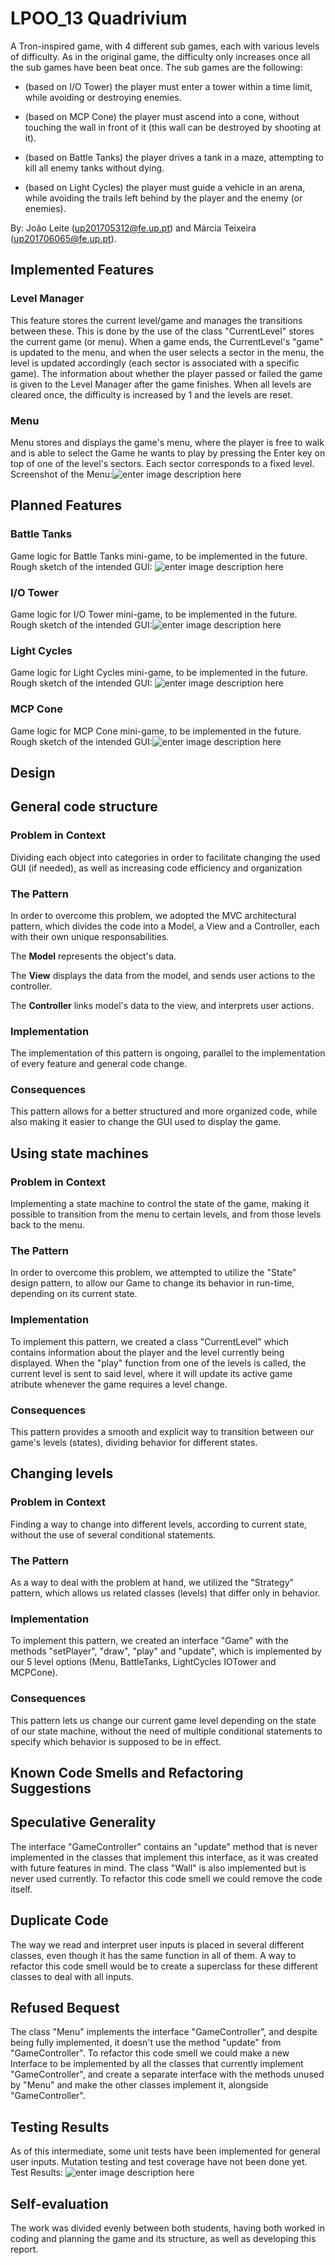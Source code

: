 
  

# LPOO_13 Quadrivium

  

A Tron-inspired game, with 4 different sub games, each with various levels of difficulty. As in the original game, the difficulty only increases once all the sub games have been beat once. The sub games are the following:

- (based on I/O Tower) the player must enter a tower within a time limit, while avoiding or destroying enemies.

- (based on MCP Cone) the player must ascend into a cone, without touching the wall in front of it (this wall can be destroyed by shooting at it).

- (based on Battle Tanks) the player drives a tank in a maze, attempting to kill all enemy tanks without dying.

- (based on Light Cycles) the player must guide a vehicle in an arena, while avoiding the trails left behind by the player and the enemy (or enemies).

  

By: João Leite (up201705312@fe.up.pt) and Márcia Teixeira (up201706065@fe.up.pt).

  

## Implemented Features

  

 ### Level Manager

 This feature stores the current level/game and manages the transitions between these. This is done by the use of the class "CurrentLevel" stores the current game (or menu). When a game ends, the CurrentLevel's "game" is updated to the menu, and when the user selects a sector in the menu, the level is updated accordingly (each sector is associated with a specific game). The information about whether the player passed or failed the game is given to the Level Manager after the game finishes. When all levels are cleared once, the difficulty is increased by 1 and the levels are reset.

  

 ### Menu

 Menu stores and displays the game's menu, where the player is free to walk and is able to select the Game he wants to play by pressing the Enter key on top of one of the level's sectors. Each sector corresponds to a fixed level.
 Screenshot of the Menu:![enter image description here](https://github.com/Jopamoleite/LPOO-PROJ_1819/blob/master/docs/images/Menu.png "Menu")

  
  

## Planned Features

  

  ### Battle Tanks

 Game logic for Battle Tanks mini-game, to be implemented in the future.
 Rough sketch of the intended GUI:
![enter image description here](https://github.com/Jopamoleite/LPOO-PROJ_1819/blob/master/docs/images/BattleTanks.png "Battle Tanks")

  

  ### I/O Tower

 Game logic for I/O Tower mini-game, to be implemented in the future.
 Rough sketch of the intended GUI:![enter image description here](https://github.com/Jopamoleite/LPOO-PROJ_1819/blob/master/docs/images/IOTower.png "IO Tower")

  

  ### Light Cycles

 Game logic for Light Cycles mini-game, to be implemented in the future.
 Rough sketch of the intended GUI:
![enter image description here](https://github.com/Jopamoleite/LPOO-PROJ_1819/blob/master/docs/images/LightCycles.png "Light Cycles")
  

  ### MCP Cone

 Game logic for MCP Cone mini-game, to be implemented in the future.
 Rough sketch of the intended GUI:![enter image description here](https://github.com/Jopamoleite/LPOO-PROJ_1819/blob/master/docs/images/MCPCone.png "MCP Cone")

  

## Design

  

 ## General code structure

 ### Problem in Context
 Dividing each object into categories in order to facilitate changing the used GUI (if needed), as well as increasing code efficiency and organization

 ### The Pattern

 In order to overcome this problem, we adopted the MVC architectural pattern, which divides the code into a Model, a View and a Controller, each with their own unique responsabilities.

 The **Model** represents the object's data.

 The **View** displays the data from the model, and sends user actions to the controller.

 The **Controller** links model's data to the view, and interprets user actions.

 ### Implementation

 The implementation of this pattern is ongoing, parallel to the implementation of every feature and general code change.

 ### Consequences

 This pattern allows for a better structured and more organized code, while also making it easier to change the GUI used to display the game.



 ## Using state machines

 ### Problem in Context

 Implementing a state machine to control the state of the game, making it possible to transition from the menu to certain levels, and from those levels back to the menu.

 ### The Pattern

 In order to overcome this problem, we attempted to utilize the "State" design pattern, to allow our Game to change its behavior in run-time, depending on its current state.

 ### Implementation

 To implement this pattern, we created a class "CurrentLevel" which contains information about the player and the level currently being displayed. When the "play" function from one of the levels is called, the current level is sent to said level, where it will update its active game atribute whenever the game requires a level change.

 ### Consequences

 This pattern provides a smooth and explicit way to transition between our game's levels (states), dividing behavior for different states.



 ## Changing levels

 ### Problem in Context

 Finding a way to change into different levels, according to current state, without the use of several conditional statements.

 ### The Pattern

 As a way to deal with the problem at hand, we utilized the "Strategy" pattern, which allows us related classes (levels) that differ only in behavior.

 ### Implementation

 To implement this pattern, we created an interface "Game" with the methods "setPlayer", "draw", "play" and "update", which is implemented by our 5 level options (Menu, BattleTanks, LightCycles IOTower and MCPCone).

 ### Consequences

 This pattern lets us change our current game level depending on the state of our state machine, without the need of multiple conditional statements to specify which behavior is supposed to be in effect.


  

## Known Code Smells and Refactoring Suggestions

  

 ## Speculative Generality

 The interface "GameController" contains an "update" method that is never implemented in the classes that implement this interface, as it was created with future features in mind. The class "Wall" is also implemented but is never used currently. To refactor this code smell we could remove the code itself.

 ## Duplicate Code

 The way we read and interpret user inputs is placed in several different classes, even though it has the same function in all of them. A way to refactor this code smell would be to create a superclass for these different classes to deal with all inputs.

 ## Refused Bequest

 The class "Menu" implements the interface "GameController", and despite being fully implemented, it doesn't use the method "update" from "GameController". To refactor this code smell we could make a new Interface to be implemented by all the classes that currently implement "GameController", and create a separate interface with the methods unused by "Menu" and make the other classes implement it, alongside "GameController".


  

## Testing Results

  
 As of this intermediate, some unit tests have been implemented for general user inputs. Mutation testing and test coverage have not been done yet.
 Test Results:
 ![enter image description here](https://github.com/Jopamoleite/LPOO-PROJ_1819/blob/master/docs/images/Tests.png "Test Results")


  

## Self-evaluation

  

 The work was divided evenly between both students, having both worked in coding and planning the game and its structure, as well as developing this report.
